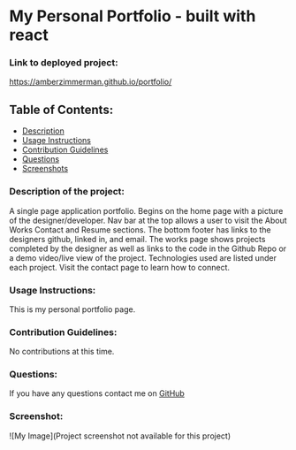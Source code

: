 # My Personal Portfolio - built with react

### Link to deployed project:

https://amberzimmerman.github.io/portfolio/

## Table of Contents:

- [Description](#description)
- [Usage Instructions](#usage-instructions)
- [Contribution Guidelines](#contribution-guidelines)
- [Questions](#questions)
- [Screenshots](#screenshot)

### Description of the project:

A single page application portfolio. Begins on the home page with a picture of the designer/developer. Nav bar at the top allows a user to visit the About Works Contact and Resume sections. The bottom footer has links to the designers github, linked in, and email. The works page shows projects completed by the designer as well as links to the code in the Github Repo or a demo video/live view of the project. Technologies used are listed under each project. Visit the contact page to learn how to connect.

### Usage Instructions:

This is my personal portfolio page.

### Contribution Guidelines:

No contributions at this time.

### Questions:

If you have any questions contact me on [GitHub](https://github.com/AmberZimmerman)

### Screenshot:

![My Image](Project screenshot not available for this project)
